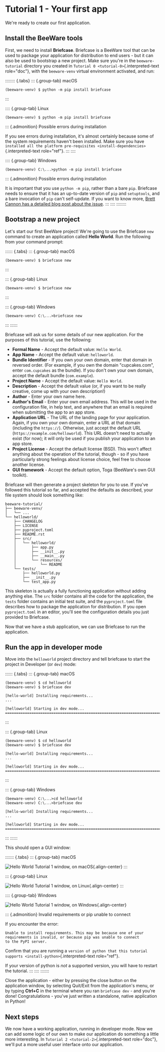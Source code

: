 # Tutorial 1 - Your first app

We're ready to create our first application.

## Install the BeeWare tools

First, we need to install **Briefcase**. Briefcase is a BeeWare tool
that can be used to package your application for distribution to end
users - but it can also be used to bootstrap a new project. Make sure
you're in the `beeware-tutorial` directory you created in
`Tutorial 0 <tutorial-0>`{.interpreted-text role="doc"}, with the
`beeware-venv` virtual environment activated, and run:

:::::::: {.tabs}
::: {.group-tab}
macOS

``` console
(beeware-venv) $ python -m pip install briefcase
```
:::

:::: {.group-tab}
Linux

``` console
(beeware-venv) $ python -m pip install briefcase
```

::: {.admonition}
Possible errors during installation

If you see errors during installation, it's almost certainly because
some of the system requirements haven't been installed. Make sure you
have `installed all the platform pre-requisites
<install-dependencies>`{.interpreted-text role="ref"}.
:::
::::

:::: {.group-tab}
Windows

``` doscon
(beeware-venv) C:\...>python -m pip install briefcase
```

::: {.admonition}
Possible errors during installation

It is important that you use `python -m pip`, rather than a bare `pip`.
Briefcase needs to ensure that it has an up-to-date version of `pip` and
`setuptools`, and a bare invocation of `pip` can't self-update. If you
want to know more, [Brett Cannon has a detailed blog post about the
issue](https://snarky.ca/why-you-should-use-python-m-pip/).
:::
::::
::::::::

## Bootstrap a new project

Let's start our first BeeWare project! We're going to use the Briefcase
`new` command to create an application called **Hello World**. Run the
following from your command prompt:

:::::: {.tabs}
::: {.group-tab}
macOS

``` console
(beeware-venv) $ briefcase new
```
:::

::: {.group-tab}
Linux

``` console
(beeware-venv) $ briefcase new
```
:::

::: {.group-tab}
Windows

``` doscon
(beeware-venv) C:\...>briefcase new
```
:::
::::::

Briefcase will ask us for some details of our new application. For the
purposes of this tutorial, use the following:

- **Formal Name** - Accept the default value: `Hello World`.
- **App Name** - Accept the default value: `helloworld`.
- **Bundle Identifier** - If you own your own domain, enter that domain
  in reversed order. (For example, if you own the domain "cupcakes.com",
  enter `com.cupcakes` as the bundle). If you don't own your own domain,
  accept the default bundle (`com.example`).
- **Project Name** - Accept the default value: `Hello World`.
- **Description** - Accept the default value (or, if you want to be
  really creative, come up with your own description!)
- **Author** - Enter your own name here.
- **Author's Email** - Enter your own email address. This will be used
  in the configuration file, in help text, and anywhere that an email is
  required when submitting the app to an app store.
- **Application URL** - The URL of the landing page for your
  application. Again, if you own your own domain, enter a URL at that
  domain (including the `https://`). Otherwise, just accept the default
  URL (`https://example.com/helloworld`). This URL doesn't need to
  actually exist (for now); it will only be used if you publish your
  application to an app store.
- **Project License** - Accept the default license (BSD). This won't
  affect anything about the operation of the tutorial, though - so if
  you have particularly strong feelings about license choice, feel free
  to choose another license.
- **GUI framework** - Accept the default option, Toga (BeeWare's own GUI
  toolkit).

Briefcase will then generate a project skeleton for you to use. If
you've followed this tutorial so far, and accepted the defaults as
described, your file system should look something like:

    beeware-tutorial/
    ├── beeware-venv/
    │   └── ...
    └── helloworld/
        ├── CHANGELOG
        ├── LICENSE
        ├── pyproject.toml
        ├── README.rst
        ├── src/
        │   └── helloworld/
        │       ├── app.py
        │       ├── __init__.py
        │       ├── __main__.py
        │       └── resources/
        │           └── README
        └── tests/
            ├── helloworld.py
            ├── __init__.py
            └── test_app.py

This skeleton is actually a fully functioning application without adding
anything else. The `src` folder contains all the code for the
application, the `tests` folder contains an initial test suite, and the
`pyproject.toml` file describes how to package the application for
distribution. If you open `pyproject.toml` in an editor, you'll see the
configuration details you just provided to Briefcase.

Now that we have a stub application, we can use Briefcase to run the
application.

## Run the app in developer mode

Move into the `helloworld` project directory and tell briefcase to start
the project in Developer (or `dev`) mode:

:::::: {.tabs}
::: {.group-tab}
macOS

``` console
(beeware-venv) $ cd helloworld
(beeware-venv) $ briefcase dev

[hello-world] Installing requirements...
...

[helloworld] Starting in dev mode...
===========================================================================
```
:::

::: {.group-tab}
Linux

``` console
(beeware-venv) $ cd helloworld
(beeware-venv) $ briefcase dev

[hello-world] Installing requirements...
...

[helloworld] Starting in dev mode...
===========================================================================
```
:::

::: {.group-tab}
Windows

``` doscon
(beeware-venv) C:\...>cd helloworld
(beeware-venv) C:\...>briefcase dev

[hello-world] Installing requirements...
...

[helloworld] Starting in dev mode...
===========================================================================
```
:::
::::::

This should open a GUI window:

::::::: {.tabs}
::: {.group-tab}
macOS

![Hello World Tutorial 1 window, on macOS](images/macOS/tutorial-1.png){.align-center}
:::

::: {.group-tab}
Linux

![Hello World Tutorial 1 window, on Linux](images/linux/tutorial-1.png){.align-center}
:::

:::: {.group-tab}
Windows

![Hello World Tutorial 1 window, on Windows](images/windows/tutorial-1.png){.align-center}

::: {.admonition}
Invalid requirements or pip unable to connect

If you encounter the error:

``` doscon
Unable to install requirements. This may be because one of your
requirements is invalid, or because pip was unable to connect
to the PyPI server.
```

Confirm that you are running a
`version of python that this tutorial supports
<install-python>`{.interpreted-text role="ref"}.

If your version of python is *not* a supported version, you will have to
restart the tutorial.
:::
::::
:::::::

Close the application - either by pressing the close button on the
application window, by selecting Quit/Exit from the application's menu,
or by typing **Ctrl+C** in the terminal where you ran `briefcase dev` -
and you're done! Congratulations - you've just written a standalone,
native application in Python!

## Next steps

We now have a working application, running in developer mode. Now we can
add some logic of our own to make our application do something a little
more interesting. In `Tutorial 2 <tutorial-2>`{.interpreted-text
role="doc"}, we'll put a more useful user interface onto our
application.

